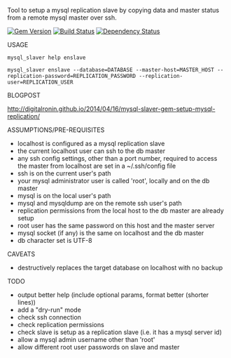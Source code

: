 Tool to setup a mysql replication slave by copying data and master status from a remote mysql master over ssh.

[![Gem Version](https://badge.fury.io/rb/mysql-slaver.svg)](http://badge.fury.io/rb/mysql-slaver)
[![Build Status](https://travis-ci.org/digitalronin/mysql-slaver.svg?branch=master)](https://travis-ci.org/digitalronin/mysql-slaver)
[![Dependency Status](https://gemnasium.com/digitalronin/mysql-slaver.svg)](https://gemnasium.com/digitalronin/mysql-slaver)

USAGE

    mysql_slaver help enslave

    mysql_slaver enslave --database=DATABASE --master-host=MASTER_HOST --replication-password=REPLICATION_PASSWORD --replication-user=REPLICATION_USER

BLOGPOST

  http://digitalronin.github.io/2014/04/16/mysql-slaver-gem-setup-mysql-replication/

ASSUMPTIONS/PRE-REQUISITES

* localhost is configured as a mysql replication slave
* the current localhost user can ssh to the db master
* any ssh config settings, other than a port number, required to access the master from localhost are set in a ~/.ssh/config file
* ssh is on the current user's path
* your mysql administrator user is called 'root', locally and on the db master
* mysql is on the local user's path
* mysql and mysqldump are on the remote ssh user's path
* replication permissions from the local host to the db master are already setup
* root user has the same password on this host and the master server
* mysql socket (if any) is the same on localhost and the db master
* db character set is UTF-8

CAVEATS

* destructively replaces the target database on localhost with no backup

TODO

* output better help (include optional params, format better (shorter lines))
* add a "dry-run" mode
* check ssh connection
* check replication permissions
* check slave is setup as a replication slave (i.e. it has a mysql server id)
* allow a mysql admin username other than 'root'
* allow different root user passwords on slave and master
